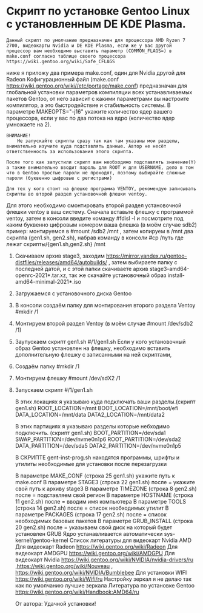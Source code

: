 #     Скрипт по установке Gentoo Linux с установленным DE KDE Plasma.
    Данный скрипт по умолчанию предназначен для процессора AMD Ryzen 7 2700, видеокарты Nvidia и DE KDE Plasma, если же у вас другой процессор вам необходимо выставить параметр (COMMON_FLAGS=) в make.conf согласно таблице своего процессора
    https://wiki.gentoo.org/wiki/Safe_CFLAGS
ниже я приложу два примера make.conf, один для Nvidia другой для Radeon
    Кофигурационный файл (make.conf https://wiki.gentoo.org/wiki//etc/portage/make.conf) предназначан для глобальной установки параметров компиляции всех устанавливаемых пакетов Gentoo, от него зависит с какими параметрами вы настроите компилятор, а это быстродействие и стабильность системы. В параметре MAKEOPTS="-j16" укажите количество ядер вашего процессора, если у вас по два потока на ядро (количество ядер умножаете на 2).

    ВНИМАНИЕ!
        Не запускайте скрипты сразу так как там указаны мои разделы, внимательно изучите куда подставлять данные. Автор не несёт ответственность за использования этого скрипта.

    После того как запустили скрипт вам необходимо подставлять значение(Y) а также внимательно вводит пароль для ROOT и для USERNAME, дело в том что в Gentoo простые пароли не проходят, поэтому выбирайте сложные пароли (буквенно цыфровые с регистрами)

    Для тех у кого стоит на флешке программа VENTOY, рекомендую записывать скрипты во второй раздел установочной флешки ventoy.
Для этого необходимо смонтировать второй раздел  установочной флешки ventoy в ваш систему.
    Сначала вставьте флешку с программой ventoy, затем в консоли введите команду #fdisl -l и посмотрите под каким буквенно цифровым номером ваша флешка
    (в моём случае sdb2)
пример:
монтируемся в #mount /sdb2 /mnt , затем копируем в /mnt два скрипта (gen1.sh, gen2.sh),
набрав команду в консоли #cp /путь где лежат скрипты/{gen1.sh,gen2.sh} /mnt
1. Скачиваем архив stage3, заходим https://mirror.yandex.ru/gentoo-distfiles/releases/amd64/autobuilds/ , затем выбираете папку с последней датой, и с этой папки скачиваете архив stage3-amd64-openrc-2021*.tar.xz, так же скачайте установочный образ
install-amd64-minimal-2021*.iso
1. Загружаемся с установочного диска Gentoo
2. В консоли создаём папку для монтирования второго раздела Ventoy #mkdir /1
3. Монтируем второй раздел Ventoy (в моём случае #mount /dev/sdb2 /1)
4. Заупускаем скрипт gen1.sh  #/1/gen1.sh
Если у кого установочный образ Gentoo установлен на флешку, необходимо вставить дополнительную флешку с записанными на ней скриптами,
1. Создаём папку #mkdir /1
2. Монтируем флешку #mount /dev/sdX2 /1
3. Запускаем скрипт #/1/gen1.sh

    В этих локациях я указываю куда подключать ваши разделы.(скрипт gen1.sh)
ROOT_LOCATION=/mnt
BOOT_LOCATION=/mnt/boot/efi
DATA_LOCATION=/mnt/data
DATA2_LOCATION=/mnt/data2

    В этих партициях я указываю разделы которые небходимо подключить. (скрипт gen1.sh)
 BOOT_PARTITION=/dev/sda1
 SWAP_PARTITION=/dev/nvme0n1p6
 ROOT_PARTITION=/dev/sda2
 DATA_PARTITION=/dev/sda5
DATA2_PARTITION=/dev/nvme0n1p5

    В СКРИПТЕ gent-inst-prog.sh находятся программы, шрифты и утилиты необходимые для установки после перезагрузки

    В параметре MAKE_CONF (строка 25 gen1.sh) укажите путь к make.conf
    В параметре STAGE3 (строка 22 gen1.sh) после = укажите свой путь к архиву stage3
    В параметре TIMEZONE (строка 8 gen2.sh) после = подставляем свой регион
    В параметре HOSTNAME (строка 11 gen2.sh) после = вводим имя компьютера
    В параметре TOOLS (строка 14 gen2.sh) после = список необходимых утилит
    В параметре PACKAGES (строка 17 gen2.sh) после = список необходимых базовых пакетов
    В параметре GRUB_INSTALL (строка 20 gen2.sh) после = указываем свой диск на который будет установлен GRUB
    Ядро устанавливается автоматически sys-kernel/gentoo-kernel
    Список литературы для видеокарт Nvidia AMD
Для видеокарт Radeon https://wiki.gentoo.org/wiki/Radeon
Для видеокарт AMDGPU https://wiki.gentoo.org/wiki/AMDGPU
Для видеокарт Nvidia https://wiki.gentoo.org/wiki/NVIDIA/nvidia-drivers/ru ,https://wiki.gentoo.org/wiki/Nouveau , https://wiki.gentoo.org/wiki/NVIDIA/Bumblebee
Для установки WIFI https://wiki.gentoo.org/wiki/Wifi/ru
    Настройку зеркал я не делаю так как по умолчанию лучшие зеркала
    Литература по установке Gentoo https://wiki.gentoo.org/wiki/Handbook:AMD64/ru

    От автора: Удачной установки!
